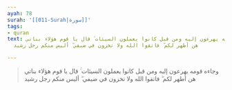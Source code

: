 ```yaml
---
ayah: 78
surah: '[[011-Surah|سورة]]'
tags:
- quran
text: وجاءه قومه يهرعون إليه ومن قبل كانوا يعملون السيئات ۚ قال يا قوم هؤلاء بناتي
  هن أطهر لكم ۖ فاتقوا الله ولا تخزون في ضيفي ۖ أليس منكم رجل رشيد

---
```

> وجاءه قومه يهرعون إليه ومن قبل كانوا يعملون السيئات ۚ قال يا قوم هؤلاء بناتي هن أطهر لكم ۖ فاتقوا الله ولا تخزون في ضيفي ۖ أليس منكم رجل رشيد
